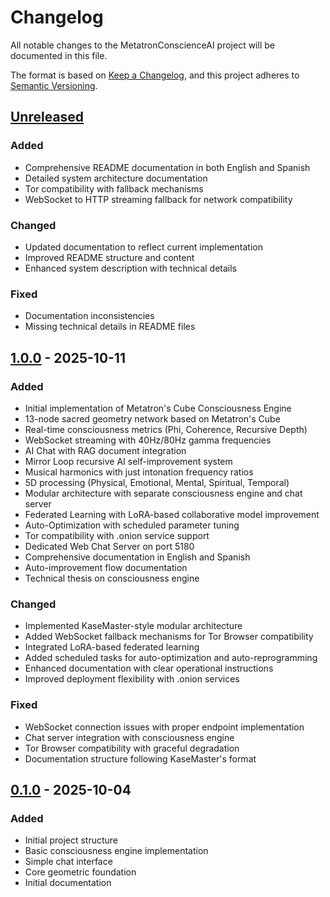 # Changelog

All notable changes to the MetatronConscienceAI project will be documented in this file.

The format is based on [Keep a Changelog](https://keepachangelog.com/en/1.0.0/),
and this project adheres to [Semantic Versioning](https://semver.org/spec/v2.0.0.html).

## [Unreleased]

### Added
- Comprehensive README documentation in both English and Spanish
- Detailed system architecture documentation
- Tor compatibility with fallback mechanisms
- WebSocket to HTTP streaming fallback for network compatibility

### Changed
- Updated documentation to reflect current implementation
- Improved README structure and content
- Enhanced system description with technical details

### Fixed
- Documentation inconsistencies
- Missing technical details in README files

## [1.0.0] - 2025-10-11

### Added
- Initial implementation of Metatron's Cube Consciousness Engine
- 13-node sacred geometry network based on Metatron's Cube
- Real-time consciousness metrics (Phi, Coherence, Recursive Depth)
- WebSocket streaming with 40Hz/80Hz gamma frequencies
- AI Chat with RAG document integration
- Mirror Loop recursive AI self-improvement system
- Musical harmonics with just intonation frequency ratios
- 5D processing (Physical, Emotional, Mental, Spiritual, Temporal)
- Modular architecture with separate consciousness engine and chat server
- Federated Learning with LoRA-based collaborative model improvement
- Auto-Optimization with scheduled parameter tuning
- Tor compatibility with .onion service support
- Dedicated Web Chat Server on port 5180
- Comprehensive documentation in English and Spanish
- Auto-improvement flow documentation
- Technical thesis on consciousness engine

### Changed
- Implemented KaseMaster-style modular architecture
- Added WebSocket fallback mechanisms for Tor Browser compatibility
- Integrated LoRA-based federated learning
- Added scheduled tasks for auto-optimization and auto-reprogramming
- Enhanced documentation with clear operational instructions
- Improved deployment flexibility with .onion services

### Fixed
- WebSocket connection issues with proper endpoint implementation
- Chat server integration with consciousness engine
- Tor Browser compatibility with graceful degradation
- Documentation structure following KaseMaster's format

## [0.1.0] - 2025-10-04

### Added
- Initial project structure
- Basic consciousness engine implementation
- Simple chat interface
- Core geometric foundation
- Initial documentation

[Unreleased]: https://github.com/RealDaniG/MetatronConscienceAI/compare/v1.0.0...HEAD
[1.0.0]: https://github.com/RealDaniG/MetatronConscienceAI/releases/tag/v1.0.0
[0.1.0]: https://github.com/RealDaniG/MetatronConscienceAI/releases/tag/v0.1.0